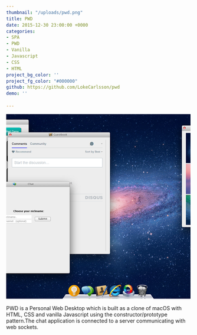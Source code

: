 ```yaml
---
thumbnail: "/uploads/pwd.png"
title: PWD
date: 2015-12-30 23:00:00 +0000
categories:
- SPA
- PWD
- Vanilla
- Javascript
- CSS
- HTML
project_bg_color: ''
project_fg_color: "#000000"
github: https://github.com/LokeCarlsson/pwd
demo: ''

---
```

![](/uploads/pwd.png)

PWD is a Personal Web Desktop which is built as a clone of macOS with HTML, CSS and vanilla Javascript using the constructor/prototype pattern.The chat application is connected to a server communicating with web sockets.  